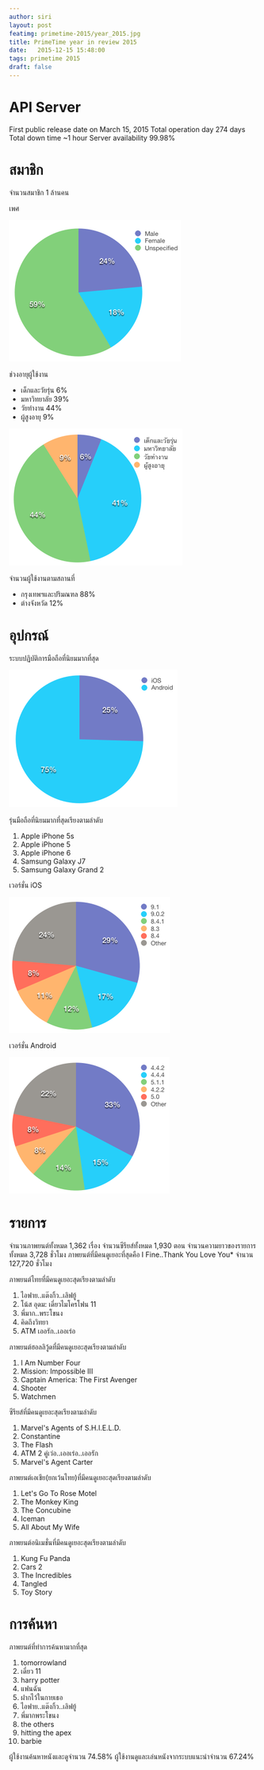 ```yaml
---
author: siri
layout: post
featimg: primetime-2015/year_2015.jpg
title: PrimeTime year in review 2015
date:   2015-12-15 15:48:00
tags: primetime 2015
draft: false
---
```


API Server
====================
First public release date on March 15, 2015
Total operation day 274 days
Total down time ~1 hour
Server availability 99.98%

สมาชิก
====================
จำนวนสมาชิก 1 ล้านคน

เพศ

![Gender](/img/primetime-2015/gender.png)

ช่วงอายุผู้ใช้งาน

* เด็กและวัยรุ่น 6%
* มหาวิทยาลัย 39%
* วัยทำงาน 44%
* ผู้สูงอายุ 9%

![Age](/img/primetime-2015/age.png)

จำนวนผู้ใช้งานตามสถานที่

* กรุงเทพฯและปริมณฑล 88%
* ต่างจังหวัด 12%

อุปกรณ์
====================
ระบบปฏิบัติการมือถือที่นิยมมากที่สุด

![Mobile OS](/img/primetime-2015/mobile_os.png)

รุ่นมือถือที่นิยมมากที่สุดเรียงตามลำดับ

1. Apple iPhone 5s
2. Apple iPhone 5
3. Apple iPhone 6
4. Samsung Galaxy J7
5. Samsung Galaxy Grand 2

เวอร์ชั่น iOS

![iOS version](/img/primetime-2015/ios_version.png)

เวอร์ชั่น Android

![Android version](/img/primetime-2015/android_version.png)

รายการ
====================
จำนวนภาพยนต์ทั้งหมด 1,362 เรื่อง
จำนวนซีรียส์ทั้งหมด 1,930 ตอน
จำนวนความยาวของรายการทั้งหมด 3,728 ชั่วโมง
ภาพยนต์ที่มีคนดูเยอะที่สุดคือ I Fine..Thank You Love You* จำนวน 127,720 ชั่วโมง

ภาพยนต์ไทยที่มีคนดูเยอะสุดเรียงตามลำดับ

1. ไอฟาย..แต๊งกิ้ว..เลิฟยู้
2. โน้ส อุดม: เดี่ยวไมโครโฟน 11
3. พี่มาก..พระโขนง
4. คิดถึงวิทยา
5. ATM เออรัก..เออเร่อ

ภาพยนต์ฮอลลิวู้ดที่มีคนดูเยอะสุดเรียงตามลำดับ

1. I Am Number Four
2. Mission: Impossible III
3. Captain America: The First Avenger
4. Shooter
5. Watchmen

ซีรียส์ที่มีคนดูเยอะสุดเรียงตามลำดับ

1. Marvel's Agents of S.H.I.E.L.D.
2. Constantine 
3. The Flash
4. ATM 2 คู่เว่อ..เออเร่อ..เออรัก
5. Marvel's Agent Carter

ภาพยนต์เอเชีย(ยกเว้นไทย)ที่มีคนดูเยอะสุดเรียงตามลำดับ

1. Let's Go To Rose Motel
2. The Monkey King
3. The Concubine
4. Iceman
5. All About My Wife

ภาพยนต์อนิเมชั่นที่มีคนดูเยอะสุดเรียงตามลำดับ

1. Kung Fu Panda
2. Cars 2
3. The Incredibles
4. Tangled
5. Toy Story


การค้นหา
====================
ภาพยนต์ที่ทำการค้นหามากที่สุด

1. tomorrowland
2. เดี่ยว 11
3. harry potter
4. แฟนฉัน
5. ฝากไว้ในกายเธอ
6. ไอฟาย..แต๊งกิ้ว..เลิฟยู้
7. พี่มากพระโขนง
8. the others
9. hitting the apex
10. barbie

ผู้ใช้งานค้นหาหนังและดูจำนวน 74.58%
ผู้ใช้งานดูและเล่นหนังจากระบบแนะนำจำนวน 67.24%
